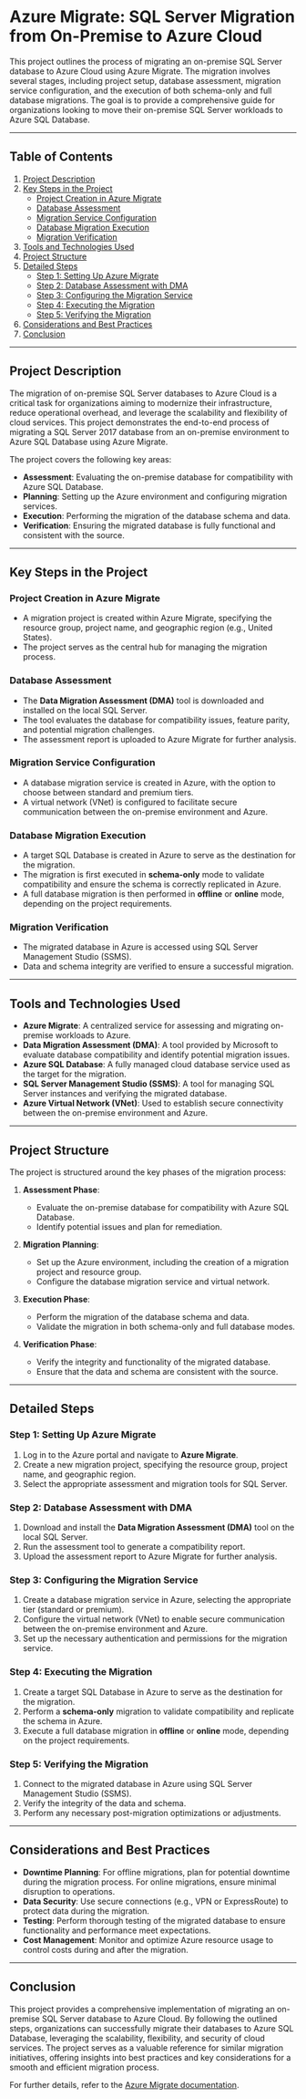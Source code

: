 # Azure Migrate: SQL Server Migration from On-Premise to Azure Cloud

This project outlines the process of migrating an on-premise SQL Server database to Azure Cloud using Azure Migrate. The migration involves several stages, including project setup, database assessment, migration service configuration, and the execution of both schema-only and full database migrations. The goal is to provide a comprehensive guide for organizations looking to move their on-premise SQL Server workloads to Azure SQL Database.

---

## Table of Contents

1. [Project Description](#project-description)
2. [Key Steps in the Project](#key-steps-in-the-project)
   - [Project Creation in Azure Migrate](#project-creation-in-azure-migrate)
   - [Database Assessment](#database-assessment)
   - [Migration Service Configuration](#migration-service-configuration)
   - [Database Migration Execution](#database-migration-execution)
   - [Migration Verification](#migration-verification)
3. [Tools and Technologies Used](#tools-and-technologies-used)
4. [Project Structure](#project-structure)
5. [Detailed Steps](#detailed-steps)
   - [Step 1: Setting Up Azure Migrate](#step-1-setting-up-azure-migrate)
   - [Step 2: Database Assessment with DMA](#step-2-database-assessment-with-dma)
   - [Step 3: Configuring the Migration Service](#step-3-configuring-the-migration-service)
   - [Step 4: Executing the Migration](#step-4-executing-the-migration)
   - [Step 5: Verifying the Migration](#step-5-verifying-the-migration)
6. [Considerations and Best Practices](#considerations-and-best-practices)
7. [Conclusion](#conclusion)

---

## Project Description

The migration of on-premise SQL Server databases to Azure Cloud is a critical task for organizations aiming to modernize their infrastructure, reduce operational overhead, and leverage the scalability and flexibility of cloud services. This project demonstrates the end-to-end process of migrating a SQL Server 2017 database from an on-premise environment to Azure SQL Database using Azure Migrate.

The project covers the following key areas:
- **Assessment**: Evaluating the on-premise database for compatibility with Azure SQL Database.
- **Planning**: Setting up the Azure environment and configuring migration services.
- **Execution**: Performing the migration of the database schema and data.
- **Verification**: Ensuring the migrated database is fully functional and consistent with the source.

---

## Key Steps in the Project

### Project Creation in Azure Migrate
- A migration project is created within Azure Migrate, specifying the resource group, project name, and geographic region (e.g., United States).
- The project serves as the central hub for managing the migration process.

### Database Assessment
- The **Data Migration Assessment (DMA)** tool is downloaded and installed on the local SQL Server.
- The tool evaluates the database for compatibility issues, feature parity, and potential migration challenges.
- The assessment report is uploaded to Azure Migrate for further analysis.

### Migration Service Configuration
- A database migration service is created in Azure, with the option to choose between standard and premium tiers.
- A virtual network (VNet) is configured to facilitate secure communication between the on-premise environment and Azure.

### Database Migration Execution
- A target SQL Database is created in Azure to serve as the destination for the migration.
- The migration is first executed in **schema-only** mode to validate compatibility and ensure the schema is correctly replicated in Azure.
- A full database migration is then performed in **offline** or **online** mode, depending on the project requirements.

### Migration Verification
- The migrated database in Azure is accessed using SQL Server Management Studio (SSMS).
- Data and schema integrity are verified to ensure a successful migration.

---

## Tools and Technologies Used

- **Azure Migrate**: A centralized service for assessing and migrating on-premise workloads to Azure.
- **Data Migration Assessment (DMA)**: A tool provided by Microsoft to evaluate database compatibility and identify potential migration issues.
- **Azure SQL Database**: A fully managed cloud database service used as the target for the migration.
- **SQL Server Management Studio (SSMS)**: A tool for managing SQL Server instances and verifying the migrated database.
- **Azure Virtual Network (VNet)**: Used to establish secure connectivity between the on-premise environment and Azure.

---

## Project Structure

The project is structured around the key phases of the migration process:

1. **Assessment Phase**: 
   - Evaluate the on-premise database for compatibility with Azure SQL Database.
   - Identify potential issues and plan for remediation.

2. **Migration Planning**:
   - Set up the Azure environment, including the creation of a migration project and resource group.
   - Configure the database migration service and virtual network.

3. **Execution Phase**:
   - Perform the migration of the database schema and data.
   - Validate the migration in both schema-only and full database modes.

4. **Verification Phase**:
   - Verify the integrity and functionality of the migrated database.
   - Ensure that the data and schema are consistent with the source.

---

## Detailed Steps

### Step 1: Setting Up Azure Migrate
1. Log in to the Azure portal and navigate to **Azure Migrate**.
2. Create a new migration project, specifying the resource group, project name, and geographic region.
3. Select the appropriate assessment and migration tools for SQL Server.

### Step 2: Database Assessment with DMA
1. Download and install the **Data Migration Assessment (DMA)** tool on the local SQL Server.
2. Run the assessment tool to generate a compatibility report.
3. Upload the assessment report to Azure Migrate for further analysis.

### Step 3: Configuring the Migration Service
1. Create a database migration service in Azure, selecting the appropriate tier (standard or premium).
2. Configure the virtual network (VNet) to enable secure communication between the on-premise environment and Azure.
3. Set up the necessary authentication and permissions for the migration service.

### Step 4: Executing the Migration
1. Create a target SQL Database in Azure to serve as the destination for the migration.
2. Perform a **schema-only** migration to validate compatibility and replicate the schema in Azure.
3. Execute a full database migration in **offline** or **online** mode, depending on the project requirements.

### Step 5: Verifying the Migration
1. Connect to the migrated database in Azure using SQL Server Management Studio (SSMS).
2. Verify the integrity of the data and schema.
3. Perform any necessary post-migration optimizations or adjustments.

---

## Considerations and Best Practices

- **Downtime Planning**: For offline migrations, plan for potential downtime during the migration process. For online migrations, ensure minimal disruption to operations.
- **Data Security**: Use secure connections (e.g., VPN or ExpressRoute) to protect data during the migration.
- **Testing**: Perform thorough testing of the migrated database to ensure functionality and performance meet expectations.
- **Cost Management**: Monitor and optimize Azure resource usage to control costs during and after the migration.

---

## Conclusion

This project provides a comprehensive implementation of migrating an on-premise SQL Server database to Azure Cloud. By following the outlined steps, organizations can successfully migrate their databases to Azure SQL Database, leveraging the scalability, flexibility, and security of cloud services. The project serves as a valuable reference for similar migration initiatives, offering insights into best practices and key considerations for a smooth and efficient migration process.

For further details, refer to the [Azure Migrate documentation](https://docs.microsoft.com/en-us/azure/migrate/).
